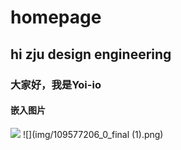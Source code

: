 # homepage
## hi zju design engineering
### 大家好，我是Yoi-io
#### 嵌入图片
![](https://media.springernature.com/lw685/springer-static/image/art%3A10.1038%2Fs41587-019-0045-y/MediaObjects/41587_2019_45_Fig1_HTML.png?as=webp)
![](img/109577206_0_final (1).png)

